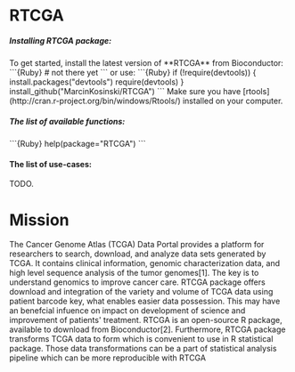 # RTCGA


<h5> Installing RTCGA package: </h5>
To get started, install the latest version of **RTCGA** from Bioconductor:
```{Ruby}
# not there yet
```
or use:
```{Ruby}
if (!require(devtools)) {
    install.packages("devtools")
    require(devtools)
}
install_github("MarcinKosinski/RTCGA")
```
Make sure you have [rtools](http://cran.r-project.org/bin/windows/Rtools/) installed on your computer.

<h5> The list of available functions: </h5>
```{Ruby}
help(package="RTCGA")
```
<h4> The list of use-cases: </h4>

TODO.

# Mission

The Cancer Genome Atlas (TCGA) Data Portal provides a platform for researchers to search, download, and analyze data sets generated by TCGA. It contains clinical information, genomic characterization data, and high level sequence analysis of the tumor genomes[1]. The key is to understand genomics to improve cancer care. RTCGA package offers download and integration of the variety and volume of TCGA data using patient barcode key, what enables easier data possession. This may have an benefcial infuence on impact on development of science and improvement of patients' treatment. RTCGA is an open-source R package, available to download from Bioconductor[2]. Furthermore, RTCGA package transforms TCGA data to form which is convenient to use in R statistical package. Those data transformations can be a part of statistical analysis pipeline which can be more reproducible with RTCGA

